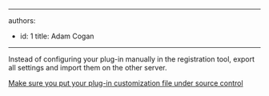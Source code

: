 

---
authors:
  - id: 1
    title: Adam Cogan
---




<span class='intro'> <p>
          Instead of configuring your plug-in manually in the registration tool, export all
          settings and import them on the other server.
        <br></p>
         </span>

<p> 
   <a href="/_layouts/15/FIXUPREDIRECT.ASPX?WebId=3dfc0e07-e23a-4cbb-aac2-e778b71166a2&amp;TermSetId=07da3ddf-0924-4cd2-a6d4-a4809ae20160&amp;TermId=a396af94-631e-4e0d-99a0-4be028e58824">Make sure you put your plug-in customization file under source ​control</a> </p>


